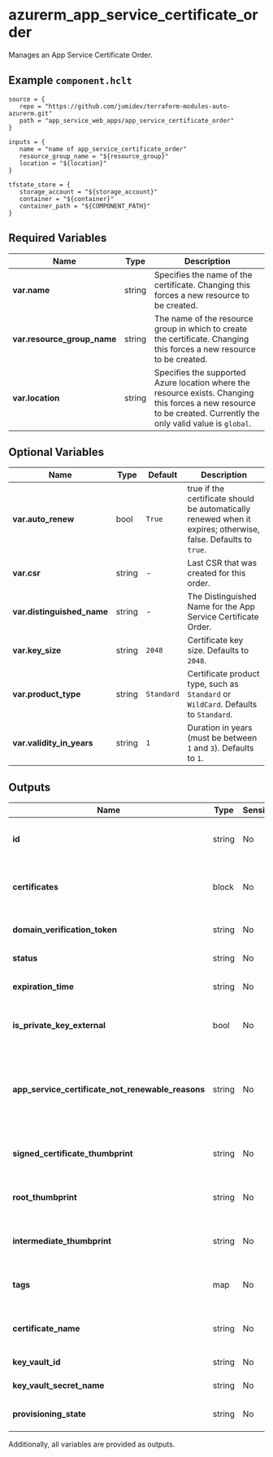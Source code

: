 # azurerm_app_service_certificate_order

Manages an App Service Certificate Order.

## Example `component.hclt`

```hcl
source = {
   repo = "https://github.com/jumidev/terraform-modules-auto-azurerm.git" 
   path = "app_service_web_apps/app_service_certificate_order" 
}

inputs = {
   name = "name of app_service_certificate_order" 
   resource_group_name = "${resource_group}" 
   location = "${location}" 
}

tfstate_store = {
   storage_account = "${storage_account}" 
   container = "${container}" 
   container_path = "${COMPONENT_PATH}" 
}

```

## Required Variables

| Name | Type |  Description |
| ---- | --------- |  ----------- |
| **var.name** | string |  Specifies the name of the certificate. Changing this forces a new resource to be created. | 
| **var.resource_group_name** | string |  The name of the resource group in which to create the certificate. Changing this forces a new resource to be created. | 
| **var.location** | string |  Specifies the supported Azure location where the resource exists. Changing this forces a new resource to be created. Currently the only valid value is `global`. | 

## Optional Variables

| Name | Type |  Default  |  Description |
| ---- | --------- |  ----------- | ----------- |
| **var.auto_renew** | bool |  `True`  |  true if the certificate should be automatically renewed when it expires; otherwise, false. Defaults to `true`. | 
| **var.csr** | string |  -  |  Last CSR that was created for this order. | 
| **var.distinguished_name** | string |  -  |  The Distinguished Name for the App Service Certificate Order. | 
| **var.key_size** | string |  `2048`  |  Certificate key size. Defaults to `2048`. | 
| **var.product_type** | string |  `Standard`  |  Certificate product type, such as `Standard` or `WildCard`. Defaults to `Standard`. | 
| **var.validity_in_years** | string |  `1`  |  Duration in years (must be between `1` and `3`). Defaults to `1`. | 



## Outputs

| Name | Type | Sensitive? | Description |
| ---- | ---- | --------- | --------- |
| **id** | string | No  | The App Service Certificate Order ID. | 
| **certificates** | block | No  | State of the Key Vault secret. A `certificates` block. | 
| **domain_verification_token** | string | No  | Domain verification token. | 
| **status** | string | No  | Current order status. | 
| **expiration_time** | string | No  | Certificate expiration time. | 
| **is_private_key_external** | bool | No  | Whether the private key is external or not. | 
| **app_service_certificate_not_renewable_reasons** | string | No  | Reasons why App Service Certificate is not renewable at the current moment. | 
| **signed_certificate_thumbprint** | string | No  | Certificate thumbprint for signed certificate. | 
| **root_thumbprint** | string | No  | Certificate thumbprint for root certificate. | 
| **intermediate_thumbprint** | string | No  | Certificate thumbprint intermediate certificate. | 
| **tags** | map | No  | A mapping of tags to assign to the resource. | 
| **certificate_name** | string | No  | The name of the App Service Certificate. | 
| **key_vault_id** | string | No  | Key Vault resource Id. | 
| **key_vault_secret_name** | string | No  | Key Vault secret name. | 
| **provisioning_state** | string | No  | Status of the Key Vault secret. | 

Additionally, all variables are provided as outputs.
